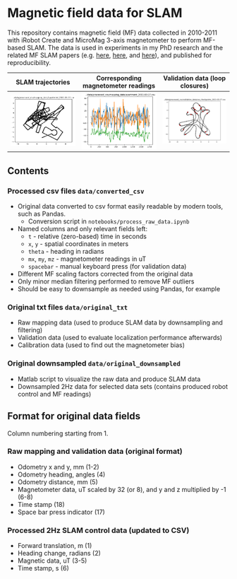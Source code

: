 Magnetic field data for SLAM
============================
This repository contains magnetic field (MF) data collected in 2010-2011 with iRobot Create and MicroMag 3-axis magnetometer to perform MF-based SLAM. The data is used in experiments in my PhD research and the related MF SLAM papers 
(e.g. [here](https://oulurepo.oulu.fi/handle/10024/36321), [here](http://ieeexplore.ieee.org/abstract/document/6088632/),
and [here](http://ieeexplore.ieee.org/abstract/document/6766512/)), and published for reproducibility.

SLAM trajectories          |  Corresponding magnetometer readings | Validation data (loop closures)
:-------------------------:|:-------------------------:|:-------------------------:
![SLAM trajectory](./figures/slam_trajectory.png)  |  ![SLAM FM](./figures/slam_mf.png) | ![image info](./figures/validation_loop_closures.png)

## Contents
### Processed csv files `data/converted_csv`
* Original data converted to csv format easily readable by modern tools, such as Pandas.
  * Conversion script in `notebooks/process_raw_data.ipynb`
* Named columns and only relevant fields left:
  * `t` - relative (zero-based) time in seconds
  * `x`, `y` - spatial coordinates in meters
  * `theta` - heading in radians
  * `mx`, `my`, `mz` - magnetometer readings in uT
  * `spacebar` - manual keyboard press (for validation data)
* Different MF scaling factors corrected from the original data
* Only minor median filtering performed to remove MF outliers
* Should be easy to downsample as needed using Pandas, for example

### Original txt files `data/original_txt`
* Raw mapping data (used to produce SLAM data by downsampling and filtering)
* Validation data (used to evaluate localization performance afterwards)
* Calibration data (used to find out the magnetometer bias)

### Original downsampled `data/original_downsampled`
* Matlab script to visualize the raw data and produce SLAM data
* Downsampled 2Hz data for selected data sets (contains produced robot control and MF readings)

## Format for original data fields
Column numbering starting from 1.
### Raw mapping and validation data (original format)
* Odometry x and y, mm (1-2)
* Odometry heading, angles (4)
* Odometry distance, mm (5)
* Magnetometer data, uT scaled by 32 (or 8), and y and z multiplied by -1 (6-8)
* Time stamp (18)
* Space bar press indicator (17)
### Processed 2Hz SLAM control data (updated to CSV)
* Forward translation, m (1)
* Heading change, radians (2)
* Magnetic data, uT (3-5)
* Time stamp, s (6)